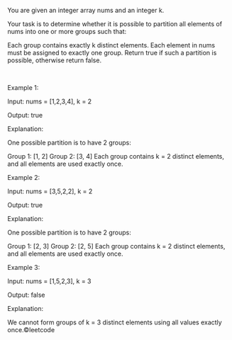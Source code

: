 You are given an integer array nums and an integer k.

Your task is to determine whether it is possible to partition all elements of nums into one or more groups such that:

Each group contains exactly k distinct elements.
Each element in nums must be assigned to exactly one group.
Return true if such a partition is possible, otherwise return false.

 

Example 1:

Input: nums = [1,2,3,4], k = 2

Output: true

Explanation:

One possible partition is to have 2 groups:

Group 1: [1, 2]
Group 2: [3, 4]
Each group contains k = 2 distinct elements, and all elements are used exactly once.

Example 2:

Input: nums = [3,5,2,2], k = 2

Output: true

Explanation:

One possible partition is to have 2 groups:

Group 1: [2, 3]
Group 2: [2, 5]
Each group contains k = 2 distinct elements, and all elements are used exactly once.

Example 3:

Input: nums = [1,5,2,3], k = 3

Output: false

Explanation:

We cannot form groups of k = 3 distinct elements using all values exactly once.©leetcode